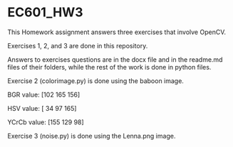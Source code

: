 # EC601_HW3
This Homework assignment answers three exercises that involve OpenCV.

Exercises 1, 2, and 3 are done in this repository.  

Answers to exercises questions are in the docx file and in the readme.md files of their folders, while the rest of the work is done in python files.

Exercise 2 (colorimage.py) is done using the baboon image. 

BGR value:  [102 165 156]

HSV value:  [ 34  97 165]

YCrCb value:  [155 129  98]

Exercise 3 (noise.py) is done using the Lenna.png image.
